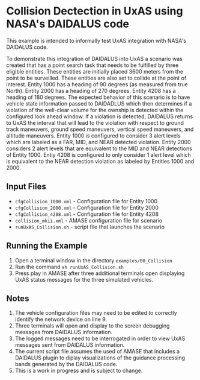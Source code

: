 #	Collision Dectection in UxAS using NASA's DAIDALUS code

This example is intended to informally test UxAS integration with NASA's DAIDALUS code.

To demonstrate this integration of DAIDALUS into UxAS a scenario was created that has a point search task that needs to be fulfilled by three eligible entities.  These entities are initially placed 3600 meters from the point to be surveilled.  These entities are also set to collide at the point of interest.  Entity 1000 has a heading of 90 degrees (as measured from true North).  Entity 2000 has a heading of 270 degrees.  Entity 4208 has a heading of 180 degrees.  The expected behavior of this scenario is to have vehicle state information passed to DAIDADLUS which then determines if a violation of the well-clear volume for the ownship is detected within the configured look ahead window.  If a violation is detected, DAIDALUS returns to UxAS the interval that will lead to the violation with respect to ground track maneuvers, ground speed maneuvers, vertical speed maneuvers, and altitude maneuvers.  Entity 1000 is configured to consider 3 alert levels which are labeled as a FAR, MID, and NEAR detected violation.  Entity 2000 considers 2 alert levels that are equivalent to the MID and NEAR detections of Entity 1000.  Entiy 4208 is configured to only consider 1 alert level which is equivalent to the NEAR detection violation as labeled by Entities 1000 and 2000.  

## Input Files
* `cfgCollision_1000.xml` - Configuration file for Entity 1000
* `cfgCollision_2000.xml` - Configuration file for Entity 2000
* `cfgCollision_4208.xml` - Configuration file for Entity 4208
* `collision_mkii.xml` - AMASE configuration file for scenario
* `runUxAS_Collision.sh` - script file that launches the scenario

## Running the Example
1. Open a terminal window in the directory `examples/00_Collision`
2. Run the command `sh runUxAS_Collision.sh`
3. Press play in AMASE after three additional terminals open displaying UxAS status messages for the three simulated vehicles.

## Notes
1. The vehicle configuration files may need to be edited to correctly identify the network device on line 9.
2. Three terminals will open and display to the screen debugging messages from DAIDALUS information.
3. The logged messages need to be interrogated in order to view UxAS messages sent from DAIDALUS information.
4. The current script file assumes the used of AMASE that includes a DAIDALUS plugin to diplay visualizations of the guidance processing bands generated by the DAIDALUS code.
5. This is a work in progress and is subject to change.
